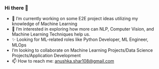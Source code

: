 ### Hi there 👋

<!--
**anush97/anush97** is a ✨ _special_ ✨ repository because its `README.md` (this file) appears on your GitHub profile.

Here are some ideas to get you started:

- 🔭 I’m currently working on an E2E project ideas
- 🌱 I’m currently learning ...
- 👯 I’m looking to collaborate on ...
- 🤔 I’m looking for help with ...
- 💬 Ask me about ...
- 📫 How to reach me: ...
- 😄 Pronouns: ...
- ⚡ Fun fact: ...
-->
- 🔭 I’m currently working on some E2E project ideas utilizing my knowledge of Machine Learning
- 👀 I’m interested in exploring how more can NLP, Computer Vision, and Machine Learning Techniques help us.
- ✨ Looking for ML-related roles like Python Developer, ML Engineer, MLOps  
- I’m looking to collaborate on Machine Learning Projects/Data Science Projects/Application Development
- 📫 How to reach me: anushka.shar108@gmail.com
